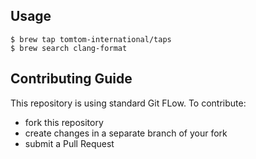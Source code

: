 
## Usage

```
$ brew tap tomtom-international/taps
$ brew search clang-format
```



## Contributing Guide

This repository is using standard Git FLow. To contribute:
* fork this repository
* create changes in a separate branch of your fork
* submit a Pull Request
